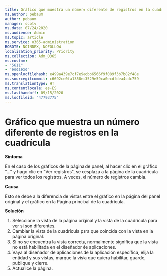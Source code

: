 ```yaml
---
title: Gráfico que muestra un número diferente de registros en la cuadrícula
ms.author: pebaum
author: pebaum
manager: scotv
ms.date: 07/24/2020
ms.audience: Admin
ms.topic: article
ms.service: o365-administration
ROBOTS: NOINDEX, NOFOLLOW
localization_priority: Priority
ms.collection: Adm_O365
ms.custom:
- "5611"
- "9002930"
ms.openlocfilehash: e499a439e7cf7e9ecbb6566f9f089f3b7b82f48e
ms.sourcegitcommit: c6692ce0fa1358ec3529e59ca0ecdfdea4cdc759
ms.translationtype: HT
ms.contentlocale: es-ES
ms.lasthandoff: 09/15/2020
ms.locfileid: "47793775"
---
```

# <a name="chart-shows-different-number-of-records-in-grid"></a>Gráfico que muestra un número diferente de registros en la cuadrícula

**Síntoma**

En el caso de los gráficos de la página de panel, al hacer clic en el gráfico "..." y hago clic en "Ver registros", se desplaza a la página de la cuadrícula para ver todos los registros. A veces, el número de registros cambia.

**Causa**

Esto se debe a la diferencia de vistas entre el gráfico en la página del panel original y el gráfico en la Página principal de la cuadrícula.  

**Solución**

1. Seleccione la vista de la página original y la vista de la cuadrícula para ver si son diferentes.
2. Cambiar la vista de la cuadrícula para que coincida con la vista en la página original.
3. Si no se encuentra la vista correcta, normalmente significa que la vista no está habilitada en el diseñador de aplicaciones.
4. Vaya al diseñador de aplicaciones de la aplicación específica, elija la entidad y sus vistas, marque la vista que quiera habilitar, guarde, publique y cierre.
5. Actualice la página.